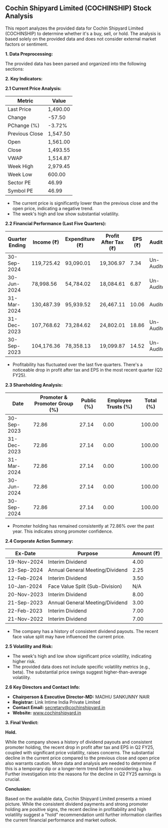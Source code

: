 ## Cochin Shipyard Limited (COCHINSHIP) Stock Analysis

This report analyzes the provided data for Cochin Shipyard Limited (COCHINSHIP) to determine whether it's a buy, sell, or hold.  The analysis is based solely on the provided data and does not consider external market factors or sentiment.

**1. Data Preprocessing:**

The provided data has been parsed and organized into the following sections:

**2. Key Indicators:**

**2.1 Current Price Analysis:**

| Metric             | Value     |
|----------------------|-----------|
| Last Price          | 1,490.00  |
| Change              | -57.50    |
| PChange (%)         | -3.72%    |
| Previous Close      | 1,547.50  |
| Open                | 1,561.00  |
| Close               | 1,493.55  |
| VWAP                | 1,514.87  |
| Week High           | 2,979.45  |
| Week Low            | 600.00    |
| Sector PE           | 46.99     |
| Symbol PE           | 46.99     |


* The current price is significantly lower than the previous close and the open price, indicating a negative trend.
* The week's high and low show substantial volatility.


**2.2 Financial Performance (Last Five Quarters):**

| Quarter Ending     | Income (₹)      | Expenditure (₹)  | Profit After Tax (₹) | EPS (₹)  | Audited |
|----------------------|-----------------|--------------------|-----------------------|---------|---------|
| 30-Sep-2024         | 119,725.42      | 93,090.01         | 19,306.97            | 7.34     | Un-Audited |
| 30-Jun-2024         | 78,998.56       | 54,784.02         | 18,084.61            | 6.87     | Un-Audited |
| 31-Mar-2024         | 130,487.39      | 95,939.52         | 26,467.11            | 10.06    | Audited  |
| 31-Dec-2023         | 107,768.62      | 73,284.62         | 24,802.01            | 18.86    | Un-Audited |
| 30-Sep-2023         | 104,176.36      | 78,358.13         | 19,099.87            | 14.52    | Un-Audited |

* Profitability has fluctuated over the last five quarters.  There's a noticeable drop in profit after tax and EPS in the most recent quarter (Q2 FY25).


**2.3 Shareholding Analysis:**

| Date       | Promoter & Promoter Group (%) | Public (%) | Employee Trusts (%) | Total (%) |
|------------|-----------------------------|------------|---------------------|-----------|
| 30-Sep-2023 | 72.86                        | 27.14      | 0.00                 | 100.00    |
| 31-Dec-2023 | 72.86                        | 27.14      | 0.00                 | 100.00    |
| 31-Mar-2024 | 72.86                        | 27.14      | 0.00                 | 100.00    |
| 30-Jun-2024 | 72.86                        | 27.14      | 0.00                 | 100.00    |
| 30-Sep-2024 | 72.86                        | 27.14      | 0.00                 | 100.00    |

* Promoter holding has remained consistently at 72.86% over the past year.  This indicates strong promoter confidence.


**2.4 Corporate Action Summary:**

| Ex-Date     | Purpose                                      | Amount (₹) |
|-------------|----------------------------------------------|------------|
| 19-Nov-2024 | Interim Dividend                             | 4.00       |
| 23-Sep-2024 | Annual General Meeting/Dividend              | 2.25       |
| 12-Feb-2024 | Interim Dividend                             | 3.50       |
| 10-Jan-2024 | Face Value Split (Sub-Division)              | N/A        |
| 20-Nov-2023 | Interim Dividend                             | 8.00       |
| 21-Sep-2023 | Annual General Meeting/Dividend              | 3.00       |
| 22-Feb-2023 | Interim Dividend                             | 7.00       |
| 21-Nov-2022 | Interim Dividend                             | 7.00       |

* The company has a history of consistent dividend payouts.  The recent face value split may have influenced the current price.


**2.5 Volatility and Risk:**

* The week's high and low show significant price volatility, indicating higher risk.
* The provided data does not include specific volatility metrics (e.g., beta).  The substantial price swings suggest higher-than-average volatility.


**2.6 Key Directors and Contact Info:**

* **Chairperson & Executive Director-MD:** MADHU SANKUNNY NAIR
* **Registrar:** Link Intime India Private Limited
* **Contact Email:** secretary@cochinshipyard.in
* **Website:** www.cochinshipyard.in


**3. Final Verdict:**

**Hold.**

While the company shows a history of dividend payouts and consistent promoter holding, the recent drop in profit after tax and EPS in Q2 FY25, coupled with significant price volatility, raises concerns.  The substantial decline in the current price compared to the previous close and open price also warrants caution.  More data and analysis are needed to determine if this is a temporary dip or a longer-term trend before considering a buy.  Further investigation into the reasons for the decline in Q2 FY25 earnings is crucial.

**Conclusion:**

Based on the available data, Cochin Shipyard Limited presents a mixed picture.  While the consistent dividend payments and strong promoter holding are positive signs, the recent decline in profitability and high volatility suggest a "hold" recommendation until further information clarifies the current financial performance and market outlook.
